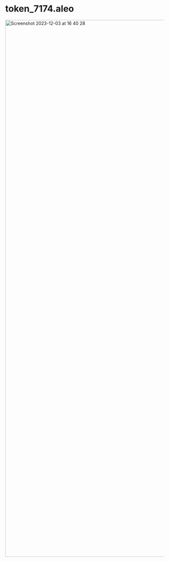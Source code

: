 # token_7174.aleo

<img width="1710" alt="Screenshot 2023-12-03 at 16 40 28" src="https://github.com/vinc2828/aleo/assets/152817738/1a5bf8c0-5645-4b92-9cfa-fc92c5552678">
